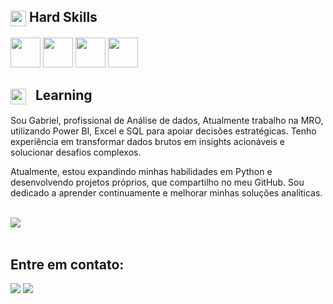 
## <img align="center" src="https://media2.giphy.com/media/QssGEmpkyEOhBCb7e1/giphy.gif?cid=ecf05e47a0n3gi1bfqntqmob8g9aid1oyj2wr3ds3mg700bl&rid=giphy.gif" width ="25"><b> Hard Skills</b>

<div>
  <img width="48" src="https://img.icons8.com/?size=100&id=qYfwpsRXEcpc&format=png&color=000000" />
  <img width="48" src="https://img.icons8.com/?size=100&id=117561&format=png&color=000000" />
  <img width="48" src="https://img.icons8.com/?size=100&id=hGdCwhSHUe6L&format=png&color=000000" />
  <img width="48" src="https://img.icons8.com/?size=100&id=QSjnrUKYMnxO&format=png&color=000000" />
</div>

## <img align="center" style="margin-right: 10px" src="https://media2.giphy.com/media/QssGEmpkyEOhBCb7e1/giphy.gif?cid=ecf05e47a0n3gi1bfqntqmob8g9aid1oyj2wr3ds3mg700bl&rid=giphy.gif" width ="25"><b> Learning</b>

<div>
 <p> Sou Gabriel, profissional de Análise de dados, Atualmente trabalho na MRO, utilizando Power BI, Excel e SQL para apoiar decisões estratégicas. Tenho experiência em transformar dados brutos em insights acionáveis e solucionar desafios complexos. </p> 

  Atualmente, estou expandindo minhas habilidades em Python e desenvolvendo projetos próprios, que compartilho no meu GitHub. Sou dedicado a aprender continuamente e melhorar minhas soluções analíticas.
</div>

<br><img src="https://user-images.githubusercontent.com/73097560/115834477-dbab4500-a447-11eb-908a-139a6edaec5c.gif"><br><br>

## Entre em contato:
<div>
  <a href="https://www.instagram.com/gabrielrangel.analytics/" target="_blank"><img src="https://img.shields.io/badge/-Instagram-%23E4405F?style=for-the-badge&logo=instagram&logoColor=white" target="_blank"></a>
  <a href="https://www.linkedin.com/in/gabriel-r-lima-a954ba26a/"_blank"><img src="https://img.shields.io/badge/-LinkedIn-%230077B5?style=for-the-badge&logo=linkedin&logoColor=white" target="_blank"></a>
</div>

